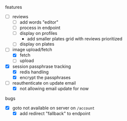 features
- [ ] reviews
  - [ ] add words "editor"
  - [ ] process in endpoint
  - [ ] display on profiles
    - add smaller plates grid with reviews prioritized
  - [ ] display on plates
- [ ] image upload/fetch
  - [x] fetch
  - [ ] upload

- [x] session passphrase tracking
  - [x] redis handling
  - [x] encrypt the passphrases
- [ ] reauthenticate on update email
  - [x] not allowing email update for now

bugs
- [x] goto not available on server on `/account`
  - [x] add redirect "fallback" to endpoint
